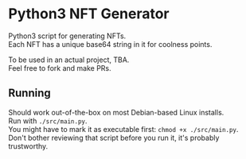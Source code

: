 # Python3 NFT Generator
Python3 script for generating NFTs.  
Each NFT has a unique base64 string in it for coolness points.  

To be used in an actual project, TBA.  
Feel free to fork and make PRs.  

## Running
Should work out-of-the-box on most Debian-based Linux installs.  
Run with `./src/main.py`.  
You might have to mark it as executable first: `chmod +x ./src/main.py`.  
Don't bother reviewing that script before you run it, it's probably trustworthy.
